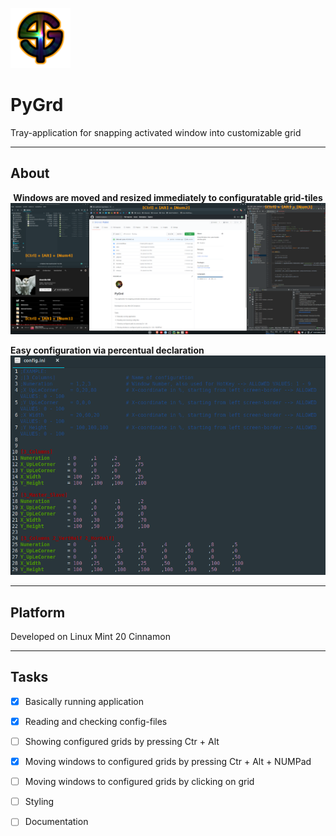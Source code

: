 ![Alt text](icons/PyGrd_96.png?raw=true "Title")
# PyGrd
Tray-application for snapping activated window into customizable grid
***
## About
<p align="center">
  <b>Windows are moved and resized immediately to configuratable grid-tiles</b>
  
  <img src="documentation/windows.png">
  
  
  <b>Easy configuration via percentual declaration</b>
  <img src="documentation/config.png">
</p>

***
## Platform
Developed on Linux Mint 20 Cinnamon
***
## Tasks
- [x] Basically running application
- [x] Reading and checking config-files
- [ ] Showing configured grids by pressing Ctr + Alt
- [x] Moving windows to configured grids by pressing Ctr + Alt + NUMPad
- [ ] Moving windows to configured grids by clicking on grid

- [ ] Styling
- [ ] Documentation
